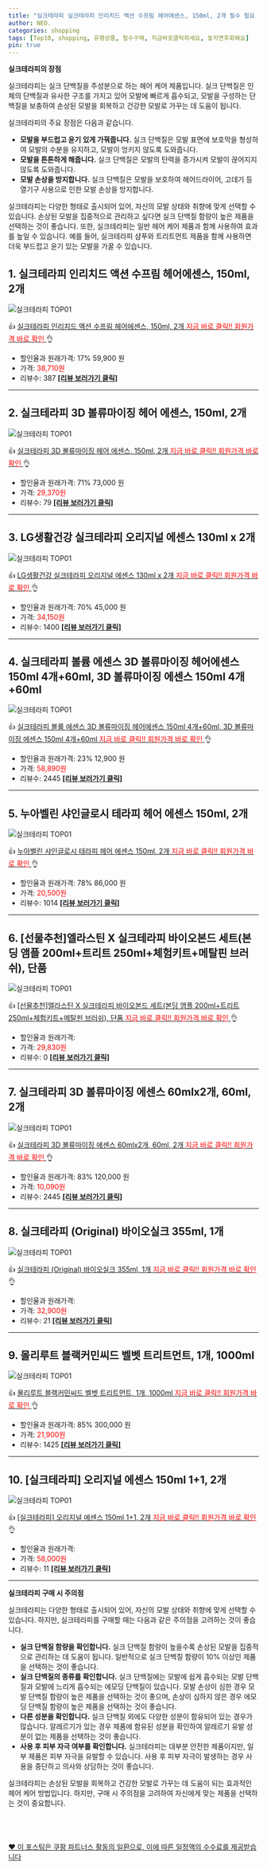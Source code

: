```yaml
---
title: "실크테라피 실크테라피 인리치드 액션 수프림 헤어에센스, 150ml, 2개 필수 필요 추천 제품 비교 최저 가격 비교 장점 구매 후기 구매평"
author: NEO.
categories: shopping
tags: [Top10, shopping, 유행상품, 필수구매, 지금바로클릭하세요, 놓치면후회해요]
pin: true
---
```

**실크테라피의 장점**

실크테라피는 실크 단백질을 주성분으로 하는 헤어 케어 제품입니다. 실크 단백질은 인체의 단백질과 유사한 구조를 가지고 있어 모발에 빠르게 흡수되고, 모발을 구성하는 단백질을 보충하여 손상된 모발을 회복하고 건강한 모발로 가꾸는 데 도움이 됩니다.

실크테라피의 주요 장점은 다음과 같습니다.

* **모발을 부드럽고 윤기 있게 가꿔줍니다.** 실크 단백질은 모발 표면에 보호막을 형성하여 모발의 수분을 유지하고, 모발이 엉키지 않도록 도와줍니다.
* **모발을 튼튼하게 해줍니다.** 실크 단백질은 모발의 탄력을 증가시켜 모발이 끊어지지 않도록 도와줍니다.
* **모발 손상을 방지합니다.** 실크 단백질은 모발을 보호하여 헤어드라이어, 고데기 등 열기구 사용으로 인한 모발 손상을 방지합니다.

실크테라피는 다양한 형태로 출시되어 있어, 자신의 모발 상태와 취향에 맞게 선택할 수 있습니다. 손상된 모발을 집중적으로 관리하고 싶다면 실크 단백질 함량이 높은 제품을 선택하는 것이 좋습니다. 또한, 실크테라피는 일반 헤어 케어 제품과 함께 사용하여 효과를 높일 수 있습니다. 예를 들어, 실크테라피 샴푸와 트리트먼트 제품을 함께 사용하면 더욱 부드럽고 윤기 있는 모발을 가꿀 수 있습니다.

   

## 1. 실크테라피 인리치드 액션 수프림 헤어에센스, 150ml, 2개

![실크테라피 TOP01](https://thumbnail7.coupangcdn.com/thumbnails/remote/490x490ex/image/vendor_inventory/980b/2bd236ecd3ab644fdad433599f5e9f52131bfcaf77faefb3f6da8396d52d.jpg)


👍 [실크테라피 인리치드 액션 수프림 헤어에센스, 150ml, 2개 <font color=red> 지금 바로 클릭!! 회원가격 바로 확인 </font> ](https://link.coupang.com/re/AFFSDP?lptag=AF3617701&subid=GithubCoopas&pageKey=6292665152&traceid=V0-153&itemId=19720805066&vendorItemId=85969135286) 👌 


- 할인율과 원래가격: 17%  59,900   원
- 가격: <span style='color:red'>38,710원</span>
- 리뷰수: 387  [**[리뷰 보러가기 클릭]**](https://link.coupang.com/re/AFFSDP?lptag=AF3617701&subid=GithubCoopas&pageKey=6292665152&traceid=V0-153&itemId=19720805066&vendorItemId=85969135286)

---


   

## 2. 실크테라피 3D 볼류마이징 헤어 에센스, 150ml, 2개

![실크테라피 TOP01](https://thumbnail8.coupangcdn.com/thumbnails/remote/490x490ex/image/vendor_inventory/624f/a0a1669323a2dcc94d839b979a045a480ecba22152a55e32acee6164d156.jpg)


👍 [실크테라피 3D 볼류마이징 헤어 에센스, 150ml, 2개 <font color=red> 지금 바로 클릭!! 회원가격 바로 확인 </font> ](https://link.coupang.com/re/AFFSDP?lptag=AF3617701&subid=GithubCoopas&pageKey=6378255354&traceid=V0-153&itemId=13540016671&vendorItemId=84764326790) 👌 


- 할인율과 원래가격: 71%  73,000   원
- 가격: <span style='color:red'>29,370원</span>
- 리뷰수: 79  [**[리뷰 보러가기 클릭]**](https://link.coupang.com/re/AFFSDP?lptag=AF3617701&subid=GithubCoopas&pageKey=6378255354&traceid=V0-153&itemId=13540016671&vendorItemId=84764326790)

---


   

## 3. LG생활건강 실크테라피 오리지널 에센스 130ml x 2개

![실크테라피 TOP01](https://thumbnail8.coupangcdn.com/thumbnails/remote/490x490ex/image/vendor_inventory/503d/42d1fa1f671ebacbb1358fa3ef65973d4f17e2cb223da80112cdbd8f3d58.jpg)


👍 [LG생활건강 실크테라피 오리지널 에센스 130ml x 2개 <font color=red> 지금 바로 클릭!! 회원가격 바로 확인 </font> ](https://link.coupang.com/re/AFFSDP?lptag=AF3617701&subid=GithubCoopas&pageKey=48018387&traceid=V0-153&itemId=18578727677&vendorItemId=85715333719) 👌 


- 할인율과 원래가격: 70%  45,000   원
- 가격: <span style='color:red'>34,150원</span>
- 리뷰수: 1400  [**[리뷰 보러가기 클릭]**](https://link.coupang.com/re/AFFSDP?lptag=AF3617701&subid=GithubCoopas&pageKey=48018387&traceid=V0-153&itemId=18578727677&vendorItemId=85715333719)

---


   

## 4. 실크테라피 볼륨 에센스 3D 볼류마이징 헤어에센스 150ml 4개+60ml, 3D 볼류마이징 에센스 150ml 4개+60ml

![실크테라피 TOP01](https://thumbnail7.coupangcdn.com/thumbnails/remote/490x490ex/image/vendor_inventory/d374/eed4052b2779c35b1c97595945ef556ed7399578a7753a3f1f8261ab2c7b.jpg)


👍 [실크테라피 볼륨 에센스 3D 볼류마이징 헤어에센스 150ml 4개+60ml, 3D 볼류마이징 에센스 150ml 4개+60ml <font color=red> 지금 바로 클릭!! 회원가격 바로 확인 </font> ](https://link.coupang.com/re/AFFSDP?lptag=AF3617701&subid=GithubCoopas&pageKey=6407214109&traceid=V0-153&itemId=13723854073&vendorItemId=84883990430) 👌 


- 할인율과 원래가격: 23%  12,900   원
- 가격: <span style='color:red'>58,890원</span>
- 리뷰수: 2445  [**[리뷰 보러가기 클릭]**](https://link.coupang.com/re/AFFSDP?lptag=AF3617701&subid=GithubCoopas&pageKey=6407214109&traceid=V0-153&itemId=13723854073&vendorItemId=84883990430)

---


   

## 5. 누아벨린 샤인글로시 테라피 헤어 에센스 150ml, 2개

![실크테라피 TOP01](https://thumbnail8.coupangcdn.com/thumbnails/remote/490x490ex/image/vendor_inventory/0ad8/644b9723802d8256a7ad4263a4d2e6e4034690c0d19f9a7271998dffcd63.jpg)


👍 [누아벨린 샤인글로시 테라피 헤어 에센스 150ml, 2개 <font color=red> 지금 바로 클릭!! 회원가격 바로 확인 </font> ](https://link.coupang.com/re/AFFSDP?lptag=AF3617701&subid=GithubCoopas&pageKey=6126856122&traceid=V0-153&itemId=11788541073&vendorItemId=79255332208) 👌 


- 할인율과 원래가격: 78%  86,000   원
- 가격: <span style='color:red'>20,500원</span>
- 리뷰수: 1014  [**[리뷰 보러가기 클릭]**](https://link.coupang.com/re/AFFSDP?lptag=AF3617701&subid=GithubCoopas&pageKey=6126856122&traceid=V0-153&itemId=11788541073&vendorItemId=79255332208)

---


   

## 6. [선물추천]엘라스틴 X 실크테라피 바이오본드 세트(본딩 앰플 200ml+트리트 250ml+체험키트+메탈핀 브러쉬), 단품

![실크테라피 TOP01](https://thumbnail8.coupangcdn.com/thumbnails/remote/490x490ex/image/vendor_inventory/a3bf/bfb4330ba7a54668f44e46508d2d0a178f58160c9b29f0f481ef27bef257.jpg)


👍 [[선물추천]엘라스틴 X 실크테라피 바이오본드 세트(본딩 앰플 200ml+트리트 250ml+체험키트+메탈핀 브러쉬), 단품 <font color=red> 지금 바로 클릭!! 회원가격 바로 확인 </font> ](https://link.coupang.com/re/AFFSDP?lptag=AF3617701&subid=GithubCoopas&pageKey=7284067772&traceid=V0-153&itemId=18603084217&vendorItemId=85730135139) 👌 


- 할인율과 원래가격: 
- 가격: <span style='color:red'>29,830원</span>
- 리뷰수: 0  [**[리뷰 보러가기 클릭]**](https://link.coupang.com/re/AFFSDP?lptag=AF3617701&subid=GithubCoopas&pageKey=7284067772&traceid=V0-153&itemId=18603084217&vendorItemId=85730135139)

---


   

## 7. 실크테라피 3D 볼류마이징 에센스 60mlx2개, 60ml, 2개

![실크테라피 TOP01](https://thumbnail6.coupangcdn.com/thumbnails/remote/490x490ex/image/vendor_inventory/244e/34aca24d07bff900a00d6d0ea1426533d465c84ed12c45d579317060b7b3.jpg)


👍 [실크테라피 3D 볼류마이징 에센스 60mlx2개, 60ml, 2개 <font color=red> 지금 바로 클릭!! 회원가격 바로 확인 </font> ](https://link.coupang.com/re/AFFSDP?lptag=AF3617701&subid=GithubCoopas&pageKey=6378255354&traceid=V0-153&itemId=13569320188&vendorItemId=87085566448) 👌 


- 할인율과 원래가격: 83%  120,000   원
- 가격: <span style='color:red'>10,090원</span>
- 리뷰수: 2445  [**[리뷰 보러가기 클릭]**](https://link.coupang.com/re/AFFSDP?lptag=AF3617701&subid=GithubCoopas&pageKey=6378255354&traceid=V0-153&itemId=13569320188&vendorItemId=87085566448)

---


   

## 8. 실크테라피 (Original) 바이오실크 355ml, 1개

![실크테라피 TOP01](https://thumbnail7.coupangcdn.com/thumbnails/remote/490x490ex/image/vendor_inventory/cd24/3463aca7b42e1a14dff2b104f4d9615464d0da6233ff45439c245c28aebd.jpg)


👍 [실크테라피 (Original) 바이오실크 355ml, 1개 <font color=red> 지금 바로 클릭!! 회원가격 바로 확인 </font> ](https://link.coupang.com/re/AFFSDP?lptag=AF3617701&subid=GithubCoopas&pageKey=48018387&traceid=V0-153&itemId=2124052806&vendorItemId=86938801753) 👌 


- 할인율과 원래가격: 
- 가격: <span style='color:red'>32,900원</span>
- 리뷰수: 21  [**[리뷰 보러가기 클릭]**](https://link.coupang.com/re/AFFSDP?lptag=AF3617701&subid=GithubCoopas&pageKey=48018387&traceid=V0-153&itemId=2124052806&vendorItemId=86938801753)

---


   

## 9. 몰리루트 블랙커민씨드 벨벳 트리트먼트, 1개, 1000ml

![실크테라피 TOP01](https://thumbnail6.coupangcdn.com/thumbnails/remote/490x490ex/image/retail/images/2023/04/25/10/2/7a8902d3-dc39-4fc8-bae5-b9cac6caa1b3.jpg)


👍 [몰리루트 블랙커민씨드 벨벳 트리트먼트, 1개, 1000ml <font color=red> 지금 바로 클릭!! 회원가격 바로 확인 </font> ](https://link.coupang.com/re/AFFSDP?lptag=AF3617701&subid=GithubCoopas&pageKey=7292098636&traceid=V0-153&itemId=18640521678&vendorItemId=85775638914) 👌 


- 할인율과 원래가격: 85%  300,000   원
- 가격: <span style='color:red'>21,900원</span>
- 리뷰수: 1425  [**[리뷰 보러가기 클릭]**](https://link.coupang.com/re/AFFSDP?lptag=AF3617701&subid=GithubCoopas&pageKey=7292098636&traceid=V0-153&itemId=18640521678&vendorItemId=85775638914)

---


   

## 10. [실크테라피] 오리지널 에센스 150ml 1+1, 2개

![실크테라피 TOP01](https://thumbnail8.coupangcdn.com/thumbnails/remote/490x490ex/image/vendor_inventory/2c5a/272d0906920713665da50670f4f90d85b782c07d10567338217cb23fb715.jpg)


👍 [[실크테라피] 오리지널 에센스 150ml 1+1, 2개 <font color=red> 지금 바로 클릭!! 회원가격 바로 확인 </font> ](https://link.coupang.com/re/AFFSDP?lptag=AF3617701&subid=GithubCoopas&pageKey=7463001234&traceid=V0-153&itemId=19456789604&vendorItemId=82916920893) 👌 


- 할인율과 원래가격: 
- 가격: <span style='color:red'>58,000원</span>
- 리뷰수: 11  [**[리뷰 보러가기 클릭]**](https://link.coupang.com/re/AFFSDP?lptag=AF3617701&subid=GithubCoopas&pageKey=7463001234&traceid=V0-153&itemId=19456789604&vendorItemId=82916920893)

---
**실크테라피 구매 시 주의점**

실크테라피는 다양한 형태로 출시되어 있어, 자신의 모발 상태와 취향에 맞게 선택할 수 있습니다. 하지만, 실크테라피를 구매할 때는 다음과 같은 주의점을 고려하는 것이 좋습니다.

* **실크 단백질 함량을 확인합니다.** 실크 단백질 함량이 높을수록 손상된 모발을 집중적으로 관리하는 데 도움이 됩니다. 일반적으로 실크 단백질 함량이 10% 이상인 제품을 선택하는 것이 좋습니다.
* **실크 단백질의 종류를 확인합니다.** 실크 단백질에는 모발에 쉽게 흡수되는 모발 단백질과 모발에 느리게 흡수되는 에모딩 단백질이 있습니다. 모발 손상이 심한 경우 모발 단백질 함량이 높은 제품을 선택하는 것이 좋으며, 손상이 심하지 않은 경우 에모딩 단백질 함량이 높은 제품을 선택하는 것이 좋습니다.
* **다른 성분을 확인합니다.** 실크 단백질 외에도 다양한 성분이 함유되어 있는 경우가 많습니다. 알레르기가 있는 경우 제품에 함유된 성분을 확인하여 알레르기 유발 성분이 없는 제품을 선택하는 것이 좋습니다.
* **사용 후 피부 자극 여부를 확인합니다.** 실크테라피는 대부분 안전한 제품이지만, 일부 제품은 피부 자극을 유발할 수 있습니다. 사용 후 피부 자극이 발생하는 경우 사용을 중단하고 의사와 상담하는 것이 좋습니다.

실크테라피는 손상된 모발을 회복하고 건강한 모발로 가꾸는 데 도움이 되는 효과적인 헤어 케어 방법입니다. 하지만, 구매 시 주의점을 고려하여 자신에게 맞는 제품을 선택하는 것이 중요합니다.<br><br><br><br><br> [ ❤  이 포스팅은 쿠팡 파트너스 활동의 일환으로, 이에 따른 일정액의 수수료를 제공받습니다](https://link.coupang.com/a/bcEFyh)